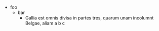 - foo
  - bar
    - Gallia est omnis divisa in partes tres, quarum unam incolumnt Belgae, 
      aliam  a b c